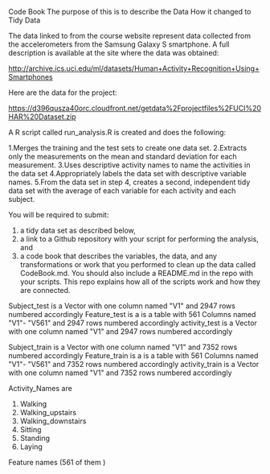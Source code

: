 Code Book
The purpose of this is to describe the Data
How it changed to Tidy Data

The data linked to from the course website represent data collected from the accelerometers from the Samsung Galaxy S smartphone. 
A full description is available at the site where the data was obtained:

http://archive.ics.uci.edu/ml/datasets/Human+Activity+Recognition+Using+Smartphones

Here are the data for the project:

https://d396qusza40orc.cloudfront.net/getdata%2Fprojectfiles%2FUCI%20HAR%20Dataset.zip

A R script called run_analysis.R is created and does the following:

1.Merges the training and the test sets to create one data set.
2.Extracts only the measurements on the mean and standard deviation for each measurement.
3.Uses descriptive activity names to name the activities in the data set
4.Appropriately labels the data set with descriptive variable names.
5.From the data set in step 4, creates a second, independent tidy data set with the average of each variable 
for each activity and each subject.

You will be required to submit: 
1) a tidy data set as described below, 
2) a link to a Github repository with your script for 
performing the analysis, and 
3) a code book that describes the variables, the data, and any transformations or work that you 
performed to clean up the data called CodeBook.md. You should also include a README.md in the repo with your scripts. 
This repo explains how all of the scripts work and how they are connected.

Subject_test is a Vector with one column named "V1" and 2947 rows numbered accordingly
Feature_test is a is a table with 561 Columns named "V1"- "V561"  and 2947 rows numbered accordingly
activity_test is a Vector with one column named "V1" and 2947 rows numbered accordingly

Subject_train is a Vector with one column named "V1" and 7352 rows numbered accordingly
Feature_train is a is a table with 561 Columns named "V1"- "V561"  and 7352 rows numbered accordingly
activity_train is a Vector with one column named "V1" and 7352 rows numbered accordingly

Activity_Names are
1.  Walking
2.  Walking_upstairs
3.  Walking_downstairs
4.  Sitting
5.  Standing
6.  Laying

Feature names (561 of them )
